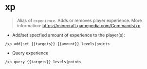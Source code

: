 # xp

> Alias of `experience`. Adds or removes player experience.
> More information: <https://minecraft.gamepedia.com/Commands/xp>.

- Add/set specfied amount of experience to the player(s):

`/xp add|set {{targets}} {{amount}} levels|points`

- Query experience

`/xp query {{targets}} levels|points`
